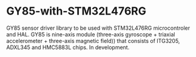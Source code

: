 # GY85-with-STM32L476RG
GY85 sensor driver library to be used with STM32L476RG microcontroler and HAL. GY85 is nine-axis module (three-axis gyroscope + triaxial accelerometer + three-axis magnetic field)) that consists of ITG3205, ADXL345 and HMC5883L chips. In development.
